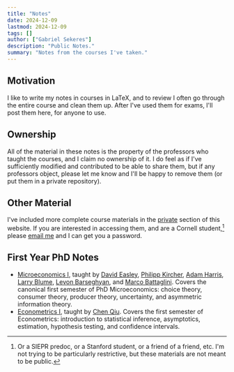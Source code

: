 ```yaml
---
title: "Notes" 
date: 2024-12-09
lastmod: 2024-12-09
tags: []
author: ["Gabriel Sekeres"]
description: "Public Notes." 
summary: "Notes from the courses I've taken." 
---
```


## Motivation

I like to write my notes in courses in LaTeX, and to review I often go through the entire course and clean them up. After I've used them for exams, I'll post them here, for anyone to use. 

## Ownership

All of the material in these notes is the property of the professors who taught the courses, and I claim no ownership of it. I do feel as if I've sufficiently modified and contributed to be able to share them, but if any professors object, please let me know and I'll be happy to remove them (or put them in a private repository).

## Other Material

I've included more complete course materials in the [private](/resources/private) section of this website. If you are interested in accessing them, and are a Cornell student,[^1] please [email me](mailto:gs754@cornell.edu) and I can get you a password.


## First Year PhD Notes

- [Microeconomics I](/resources/notes/econ_6090_notes.pdf), taught by [David Easley](https://easley.economics.cornell.edu/), [Philipp Kircher](https://philippkircher.com/), [Adam Harris](https://adamharris.phd/), [Larry Blume](https://sites.santafe.edu/~leb/), [Levon Barseghyan](https://barseghyan.economics.cornell.edu/), and [Marco Battaglini](https://www.mbattaglini.com/). Covers the canonical first semester of PhD Microeconomics: choice theory, consumer theory, producer theory, uncertainty, and asymmetric information theory.
- [Econometrics I](/resources/notes/econ_6190_notes.pdf), taught by [Chen Qiu](https://sites.google.com/view/chen-qiu). Covers the first semester of Econometrics: introduction to statistical inference, asymptotics, estimation, hypothesis testing, and confidence intervals.



[^1]: Or a SIEPR predoc, or a Stanford student, or a friend of a friend, etc. I'm not trying to be particularly restrictive, but these materials are not meant to be public.
